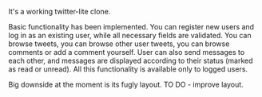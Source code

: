 It's a working twitter-lite clone.

Basic functionality has been implemented.
You can register new users and log in as an existing user, while all necessary fields are validated.
You can browse tweets, you can browse other user tweets, you can browse comments or add a comment yourself. 
User can also send messages to each other, and messages are displayed according to their status (marked as read or unread).
All this functionality is available only to logged users.

Big downside at the moment is its fugly layout.
TO DO - improve layout.
